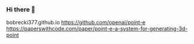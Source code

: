 ### Hi there 👋

<!--
**bobrecki377/bobrecki377** is a ✨ _special_ ✨ repository because its `README.md` (this file) appears on your GitHub profile.

Here are some ideas to get you started:

- 🔭 I’m currently working on ...
- 🌱 I’m currently learning ...
- 👯 I’m looking to collaborate on ...
- 🤔 I’m looking for help with ...
- 💬 Ask me about ...
- 📫 How to reach me: ...
- 😄 Pronouns: ...
- ⚡ Fun fact: ...
-->
bobrecki377.github.io
https://github.com/openai/point-e
https://paperswithcode.com/paper/point-e-a-system-for-generating-3d-point
